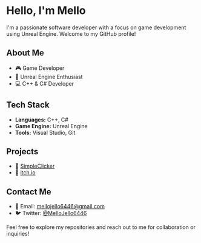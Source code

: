 # Hello, I'm Mello 

I'm a passionate software developer with a focus on game development using Unreal Engine. Welcome to my GitHub profile!

## About Me
- 🎮 Game Developer
- 🌟 Unreal Engine Enthusiast
- 💻 C++ & C# Developer

## Tech Stack
- **Languages:** C++, C#
- **Game Engine:** Unreal Engine
- **Tools:** Visual Studio, Git

## Projects
- 🤔 [SimpleClicker](https://github.com/MelloJello6446/SimpleClicker)
- 🚀 [itch.io](https://melloyellojelllo.itch.io)


## Contact Me
- 📧 Email: [mellojello6446@gmail.com](mailto:mellojello6446@gmail.com)
- 🐦 Twitter: [@MelloJello6446](https://twitter.com/MelloJello6446)




Feel free to explore my repositories and reach out to me for collaboration or inquiries!
